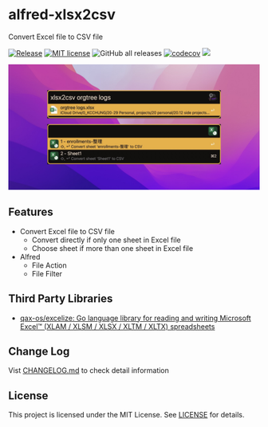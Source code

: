 # alfred-xlsx2csv

Convert Excel file to CSV file

[![Release](https://github.com/cage1016/alfred-xlsx2csv/actions/workflows/release.yml/badge.svg)](https://github.com/cage1016/alfred-xlsx2csv/actions/workflows/release.yml)
[![MIT license](https://img.shields.io/badge/License-MIT-blue.svg)](https://lbesson.mit-license.org/)
![GitHub all releases](https://img.shields.io/github/downloads/cage1016/alfred-xlsx2csv/total)
[![codecov](https://codecov.io/gh/cage1016/alfred-xlsx2csv/branch/master/graph/badge.svg)](https://codecov.io/gh/cage1016/alfred-xlsx2csv)
![](https://img.shields.io/badge/Alfred-5-blueviolet)

![](screenshots/demo.png)


## Features

- Convert Excel file to CSV file
  - Convert directly if only one sheet in Excel file
  - Choose sheet if more than one sheet in Excel file
- Alfred
  - File Action
  - File Filter

## Third Party Libraries

- [qax-os/excelize: Go language library for reading and writing Microsoft Excel™ (XLAM / XLSM / XLSX / XLTM / XLTX) spreadsheets](https://github.com/qax-os/excelize)

## Change Log

Vist [CHANGELOG.md](CHANGELOG.md) to check detail information

## License
This project is licensed under the MIT License. See [LICENSE](LICENSE) for details.